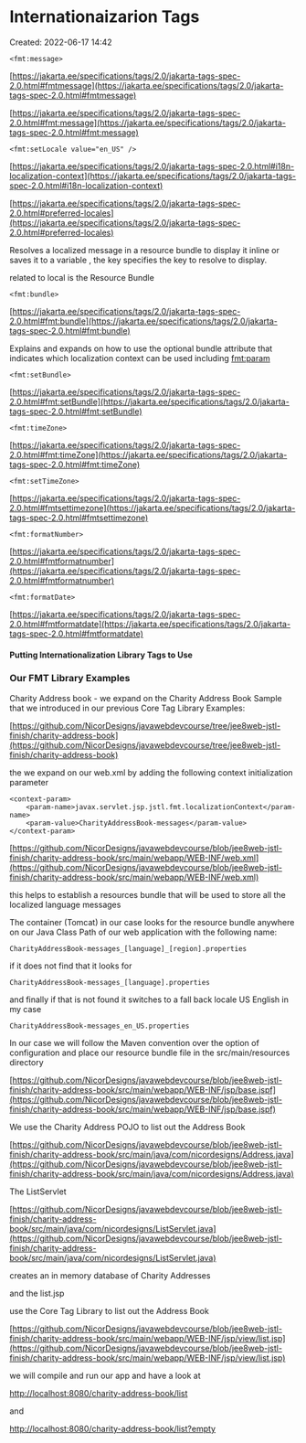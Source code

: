# Internationaizarion Tags
Created: 2022-06-17 14:42

	<fmt:message>
		
[https://jakarta.ee/specifications/tags/2.0/jakarta-tags-spec-2.0.html#fmtmessage](https://jakarta.ee/specifications/tags/2.0/jakarta-tags-spec-2.0.html#fmtmessage)

[https://jakarta.ee/specifications/tags/2.0/jakarta-tags-spec-2.0.html#fmt:message](https://jakarta.ee/specifications/tags/2.0/jakarta-tags-spec-2.0.html#fmt:message)

	<fmt:setLocale value="en_US" />
	
[https://jakarta.ee/specifications/tags/2.0/jakarta-tags-spec-2.0.html#i18n-localization-context](https://jakarta.ee/specifications/tags/2.0/jakarta-tags-spec-2.0.html#i18n-localization-context)

[https://jakarta.ee/specifications/tags/2.0/jakarta-tags-spec-2.0.html#preferred-locales](https://jakarta.ee/specifications/tags/2.0/jakarta-tags-spec-2.0.html#preferred-locales)

	

Resolves a localized message in a resource bundle to display it inline or saves it to a variable , the key specifies the key to resolve to display.

related to local is the Resource Bundle

	<fmt:bundle>
	
[https://jakarta.ee/specifications/tags/2.0/jakarta-tags-spec-2.0.html#fmt:bundle](https://jakarta.ee/specifications/tags/2.0/jakarta-tags-spec-2.0.html#fmt:bundle)

Explains and expands on how to use the optional bundle attribute that indicates which localization context can be used including <fmt:param>

	<fmt:setBundle>

[https://jakarta.ee/specifications/tags/2.0/jakarta-tags-spec-2.0.html#fmt:setBundle](https://jakarta.ee/specifications/tags/2.0/jakarta-tags-spec-2.0.html#fmt:setBundle)


	<fmt:timeZone>

[https://jakarta.ee/specifications/tags/2.0/jakarta-tags-spec-2.0.html#fmt:timeZone](https://jakarta.ee/specifications/tags/2.0/jakarta-tags-spec-2.0.html#fmt:timeZone)

	<fmt:setTimeZone>

[https://jakarta.ee/specifications/tags/2.0/jakarta-tags-spec-2.0.html#fmtsettimezone](https://jakarta.ee/specifications/tags/2.0/jakarta-tags-spec-2.0.html#fmtsettimezone)

	<fmt:formatNumber>

[https://jakarta.ee/specifications/tags/2.0/jakarta-tags-spec-2.0.html#fmtformatnumber](https://jakarta.ee/specifications/tags/2.0/jakarta-tags-spec-2.0.html#fmtformatnumber)

	<fmt:formatDate>

[https://jakarta.ee/specifications/tags/2.0/jakarta-tags-spec-2.0.html#fmtformatdate](https://jakarta.ee/specifications/tags/2.0/jakarta-tags-spec-2.0.html#fmtformatdate)


#### Putting Internationalization  Library Tags to Use 
### Our FMT Library Examples
Charity Address book - we expand on the Charity Address Book Sample that we introduced in our previous Core Tag Library Examples:

[https://github.com/NicorDesigns/javawebdevcourse/tree/jee8web-jstl-finish/charity-address-book](https://github.com/NicorDesigns/javawebdevcourse/tree/jee8web-jstl-finish/charity-address-book)

the we expand on our web.xml by adding the following context initialization parameter

	<context-param>
        <param-name>javax.servlet.jsp.jstl.fmt.localizationContext</param-name>
        <param-value>CharityAddressBook-messages</param-value>
    </context-param>

[https://github.com/NicorDesigns/javawebdevcourse/blob/jee8web-jstl-finish/charity-address-book/src/main/webapp/WEB-INF/web.xml](https://github.com/NicorDesigns/javawebdevcourse/blob/jee8web-jstl-finish/charity-address-book/src/main/webapp/WEB-INF/web.xml)


this helps to establish a resources bundle that will be used to store all the localized language messages    



The container (Tomcat) in our case looks for the resource bundle anywhere on our Java Class Path of our web application
with the following name:

	CharityAddressBook-messages_[language]_[region].properties
	
if it does not find that it looks for
	
	CharityAddressBook-messages_[language].properties
	
and finally if that is not found it switches to a fall back locale US English in my case 
 		

    CharityAddressBook-messages_en_US.properties


In our case we will follow the Maven convention over the option of configuration and place our resource bundle file
in the src/main/resources directory



[https://github.com/NicorDesigns/javawebdevcourse/blob/jee8web-jstl-finish/charity-address-book/src/main/webapp/WEB-INF/jsp/base.jspf](https://github.com/NicorDesigns/javawebdevcourse/blob/jee8web-jstl-finish/charity-address-book/src/main/webapp/WEB-INF/jsp/base.jspf)

We use the Charity Address POJO to list out the Address Book

[https://github.com/NicorDesigns/javawebdevcourse/blob/jee8web-jstl-finish/charity-address-book/src/main/java/com/nicordesigns/Address.java](https://github.com/NicorDesigns/javawebdevcourse/blob/jee8web-jstl-finish/charity-address-book/src/main/java/com/nicordesigns/Address.java)


The ListServlet

[https://github.com/NicorDesigns/javawebdevcourse/blob/jee8web-jstl-finish/charity-address-book/src/main/java/com/nicordesigns/ListServlet.java](https://github.com/NicorDesigns/javawebdevcourse/blob/jee8web-jstl-finish/charity-address-book/src/main/java/com/nicordesigns/ListServlet.java)

creates an in memory database of Charity Addresses

and the list.jsp

use the Core Tag Library to list out the Address Book

[https://github.com/NicorDesigns/javawebdevcourse/blob/jee8web-jstl-finish/charity-address-book/src/main/webapp/WEB-INF/jsp/view/list.jsp](https://github.com/NicorDesigns/javawebdevcourse/blob/jee8web-jstl-finish/charity-address-book/src/main/webapp/WEB-INF/jsp/view/list.jsp)

we will compile and run our app and have a look at

[http://localhost:8080/charity-address-book/list](http://localhost:8080/charity-address-book/list)

and

[http://localhost:8080/charity-address-book/list?empty](http://localhost:8080/charity-address-book/list?empty)






